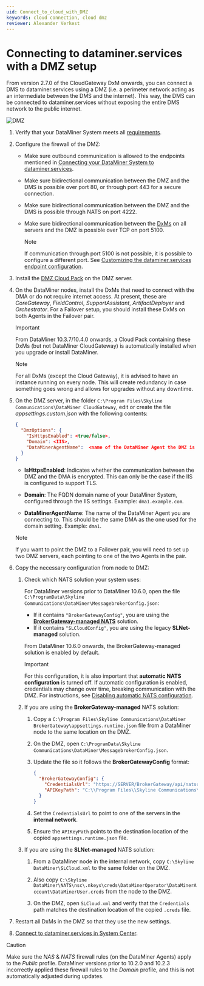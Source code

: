 ```yaml
---
uid: Connect_to_cloud_with_DMZ
keywords: cloud connection, cloud dmz
reviewer: Alexander Verkest
---
```


# Connecting to dataminer.services with a DMZ setup

From version 2.7.0 of the CloudGateway DxM onwards, you can connect a DMS to dataminer.services using a DMZ (i.e. a perimeter network acting as an intermediate between the DMS and the internet). This way, the DMS can be connected to dataminer.services without exposing the entire DMS network to the public internet.

![DMZ](~/dataminer/images/DMZ_CloudGateway.png)

1. Verify that your DataMiner System meets all [requirements](xref:Connect_to_cloud_requirements).

1. Configure the firewall of the DMZ:

   - Make sure outbound communication is allowed to the endpoints mentioned in [Connecting your DataMiner System to dataminer.services](xref:Connect_to_cloud_requirements).

   - Make sure bidirectional communication between the DMZ and the DMS is possible over port 80, or through port 443 for a secure connection.

   - Make sure bidirectional communication between the DMZ and the DMS is possible through NATS on port 4222.

   - Make sure bidirectional communication between the [DxMs](xref:DataMinerExtensionModules) on all servers and the DMZ is possible over TCP on port 5100.

     > [!NOTE]
     > If communication through port 5100 is not possible, it is possible to configure a different port. See [Customizing the dataminer.services endpoint configuration](xref:Custom_cloud_endpoint_configuration).

1. Install the [DMZ Cloud Pack](https://community.dataminer.services/dataminer-cloud-pack/) on the DMZ server.

1. On the DataMiner nodes, install the DxMs that need to connect with the DMA or do not require internet access. At present, these are *CoreGateway*, *FieldControl*, *SupportAssistant*, *ArtifactDeployer* and *Orchestrator*. For a Failover setup, you should install these DxMs on both Agents in the Failover pair.

   > [!IMPORTANT]
   > From DataMiner 10.3.7/10.4.0 onwards<!-- RN 36085 -->, a Cloud Pack containing these DxMs (but not DataMiner CloudGateway) is automatically installed when you upgrade or install DataMiner.

   > [!NOTE]
   > For all DxMs (except the Cloud Gateway), it is advised to have an instance running on every node. This will create redundancy in case something goes wrong and allows for upgrades without any downtime.

1. On the DMZ server, in the folder `C:\Program Files\Skyline Communications\DataMiner CloudGateway`, edit or create the file *appsettings.custom.json* with the following contents:

   ```json
   {
     "DmzOptions": {
       "IsHttpsEnabled": <true/false>,
       "Domain": <IIS>,
       "DataMinerAgentName":  <name of the DataMiner Agent the DMZ is connected to>
     }
   }
   ```

   - **IsHttpsEnabled**: Indicates whether the communication between the DMZ and the DMA is encrypted. This can only be the case if the IIS is configured to support TLS.

   - **Domain**: The FQDN domain name of your DataMiner System, configured through the IIS settings. Example: `dma1.example.com`.

   - **DataMinerAgentName**: The name of the DataMiner Agent you are connecting to. This should be the same DMA as the one used for the domain setting. Example: `dma1`.

   > [!NOTE]
   > If you want to point the DMZ to a Failover pair, you will need to set up two DMZ servers, each pointing to one of the two Agents in the pair.

1. Copy the necessary configuration from node to DMZ:

   1. Check which NATS solution your system uses:

      For DataMiner versions prior to DataMiner 10.6.0, open the file `C:\ProgramData\Skyline Communications\DataMiner\MessagebrokerConfig.json`:

      - If it contains `"BrokerGatewayConfig"`, you are using the **[BrokerGateway-managed NATS](xref:BrokerGateway_Migration)** solution.
      - If it contains `"SLCloudConfig"`, you are using the legacy **SLNet-managed** solution.

      From DataMiner 10.6.0 onwards, the BrokerGateway-managed solution is enabled by default.

      > [!IMPORTANT]
      > For this configuration, it is also important that **automatic NATS configuration** is turned off. If automatic configuration is enabled, credentials may change over time, breaking communication with the DMZ. For instructions, see [Disabling automatic NATS configuration](xref:SLNetClientTest_disabling_automatic_nats_config).

   1. If you are using the **BrokerGateway-managed** NATS solution:

      1. Copy a `C:\Program Files\Skyline Communications\DataMiner BrokerGateway\appsettings.runtime.json` file from a DataMiner node to the same location on the DMZ.

      1. On the DMZ, open `C:\ProgramData\Skyline Communications\DataMiner\MessagebrokerConfig.json`.

      1. Update the file so it follows the **BrokerGatewayConfig** format:

         ```json
         {
           "BrokerGatewayConfig": {
             "CredentialsUrl": "https://SERVER/BrokerGateway/api/natsconnection/getnatsconnectiondetails",
             "APIKeyPath": "C:\\Program Files\\Skyline Communications\\DataMiner BrokerGateway\\appsettings.runtime.json"
           }
         }
         ```

      1. Set the `CredentialsUrl` to point to one of the servers in the **internal network**.

      1. Ensure the `APIKeyPath` points to the destination location of the copied `appsettings.runtime.json` file.

   1. If you are using the **SLNet-managed** NATS solution:

      1. From a DataMiner node in the internal network, copy `C:\Skyline DataMiner\SLCloud.xml` to the same folder on the DMZ.

      1. Also copy `C:\Skyline DataMiner\NATS\nsc\.nkeys\creds\DataMinerOperator\DataMinerAccount\DataMinerUser.creds` from the node to the DMZ.

      1. On the DMZ, open `SLCloud.xml` and verify that the `Credentials` path matches the destination location of the copied `.creds` file.

1. Restart all DxMs in the DMZ so that they use the new settings.

1. [Connect to dataminer.services in System Center](xref:Connect_to_dataminer_services#connecting-to-dataminerservices-in-system-center).

> [!CAUTION]
> Make sure the *NAS* &amp; *NATS* firewall rules (on the DataMiner Agents) apply to the *Public* profile. DataMiner versions prior to 10.2.0 and 10.2.3 incorrectly applied these firewall rules to the *Domain* profile, and this is not automatically adjusted during updates.
